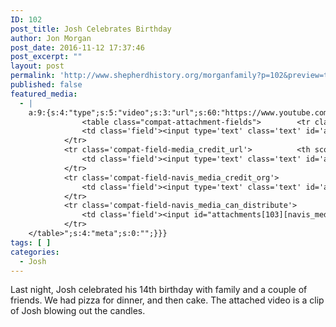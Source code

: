 ```yaml
---
ID: 102
post_title: Josh Celebrates Birthday
author: Jon Morgan
post_date: 2016-11-12 17:37:46
post_excerpt: ""
layout: post
permalink: 'http://www.shepherdhistory.org/morganfamily?p=102&preview=true&preview_id=102'
published: false
featured_media:
  - |
    a:9:{s:4:"type";s:5:"video";s:3:"url";s:60:"https://www.youtube.com/watch?v=NqTNJpAdLhw&feature=youtu.be";s:5:"embed";s:137:"<iframe width="771" height="578" src="https://www.youtube.com/embed/NqTNJpAdLhw?feature=oembed" frameborder="0" allowfullscreen></iframe>";s:13:"thumbnail_url";s:48:"https://i.ytimg.com/vi/NqTNJpAdLhw/hqdefault.jpg";s:14:"thumbnail_type";s:6:"oembed";s:5:"title";s:46:"Josh's 14th Birthday - Blowing out the Candles";s:7:"caption";s:0:"";s:6:"credit";s:10:"Jon Morgan";s:15:"attachment_data";a:31:{s:2:"id";i:103;s:5:"title";s:11:"hqdefault-7";s:8:"filename";s:15:"hqdefault-7.jpg";s:3:"url";s:94:"http://www.shepherdhistory.org/morganfamily/wp-content/uploads/sites/2/2016/11/hqdefault-7.jpg";s:4:"link";s:56:"http://www.shepherdhistory.org/morganfamily/hqdefault-7/";s:3:"alt";s:0:"";s:6:"author";s:1:"1";s:11:"description";s:0:"";s:7:"caption";s:0:"";s:4:"name";s:11:"hqdefault-7";s:6:"status";s:7:"inherit";s:10:"uploadedTo";i:0;s:4:"date";i:1478972355000;s:8:"modified";i:1478972355000;s:9:"menuOrder";i:0;s:4:"mime";s:10:"image/jpeg";s:4:"type";s:5:"image";s:7:"subtype";s:4:"jpeg";s:4:"icon";s:80:"http://www.shepherdhistory.org/morganfamily/wp-includes/images/media/default.png";s:13:"dateFormatted";s:17:"November 12, 2016";s:6:"nonces";a:3:{s:6:"update";s:10:"fef9eea99a";s:6:"delete";s:10:"13610c3741";s:4:"edit";s:10:"2c83416678";}s:8:"editLink";s:82:"http://www.shepherdhistory.org/morganfamily/wp-admin/post.php?post=103&action=edit";s:4:"meta";b:0;s:10:"authorName";s:10:"Jon Morgan";s:15:"filesizeInBytes";i:15836;s:21:"filesizeHumanReadable";s:5:"15 KB";s:5:"sizes";a:3:{s:9:"thumbnail";a:4:{s:6:"height";i:140;s:5:"width";i:140;s:3:"url";s:102:"http://www.shepherdhistory.org/morganfamily/wp-content/uploads/sites/2/2016/11/hqdefault-7-140x140.jpg";s:11:"orientation";s:9:"landscape";}s:6:"medium";a:4:{s:6:"height";i:252;s:5:"width";i:336;s:3:"url";s:102:"http://www.shepherdhistory.org/morganfamily/wp-content/uploads/sites/2/2016/11/hqdefault-7-336x252.jpg";s:11:"orientation";s:9:"landscape";}s:4:"full";a:4:{s:3:"url";s:94:"http://www.shepherdhistory.org/morganfamily/wp-content/uploads/sites/2/2016/11/hqdefault-7.jpg";s:6:"height";i:360;s:5:"width";i:480;s:11:"orientation";s:9:"landscape";}}s:6:"height";i:360;s:5:"width";i:480;s:11:"orientation";s:9:"landscape";s:6:"compat";a:2:{s:4:"item";s:1710:"<input type="hidden" name="attachments[103][menu_order]" value="0" /><p class="media-types media-types-required-info">Required fields are marked <span class="required">*</span></p>
    			<table class="compat-attachment-fields">		<tr class='compat-field-media_credit'>			<th scope='row' class='label'><label for='attachments-103-media_credit'><span class='alignleft'>Credit</span><br class='clear' /></label></th>
    			<td class='field'><input type='text' class='text' id='attachments-103-media_credit' name='attachments[103][media_credit]' value=''  /></td>
    		</tr>
    		<tr class='compat-field-media_credit_url'>			<th scope='row' class='label'><label for='attachments-103-media_credit_url'><span class='alignleft'>Credit URL</span><br class='clear' /></label></th>
    			<td class='field'><input type='text' class='text' id='attachments-103-media_credit_url' name='attachments[103][media_credit_url]' value=''  /></td>
    		</tr>
    		<tr class='compat-field-navis_media_credit_org'>			<th scope='row' class='label'><label for='attachments-103-navis_media_credit_org'><span class='alignleft'>Organization</span><br class='clear' /></label></th>
    			<td class='field'><input type='text' class='text' id='attachments-103-navis_media_credit_org' name='attachments[103][navis_media_credit_org]' value=''  /></td>
    		</tr>
    		<tr class='compat-field-navis_media_can_distribute'>			<th scope='row' class='label'><label for='attachments-103-navis_media_can_distribute'><span class='alignleft'>Can<br />distribute?</span><br class='clear' /></label></th>
    			<td class='field'><input id="attachments[103][navis_media_can_distribute]" name="attachments[103][navis_media_can_distribute]" type="checkbox" value="1"  /></td>
    		</tr>
    </table>";s:4:"meta";s:0:"";}}}
tags: [ ]
categories:
  - Josh
---
```

Last night, Josh celebrated his 14th birthday with family and a couple of friends. We had pizza for dinner, and then cake. The attached video is a clip of Josh blowing out the candles.